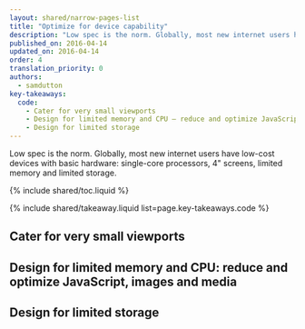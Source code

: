 ```yaml
---
layout: shared/narrow-pages-list
title: "Optimize for device capability"
description: "Low spec is the norm. Globally, most new internet users have low-cost devices with basic hardware: single-core processors, 4-inch screens, limited memory and limited storage."
published_on: 2016-04-14
updated_on: 2016-04-14
order: 4
translation_priority: 0
authors:
  - samdutton
key-takeaways:
  code:
    - Cater for very small viewports
    - Design for limited memory and CPU — reduce and optimize JavaScript, images and media
    - Design for limited storage
---
```


<p class="intro">Low spec is the norm. Globally, most new internet users have low-cost devices with basic hardware: single-core processors, 4" screens, limited memory and limited storage.</p>

{% include shared/toc.liquid %}

{% include shared/takeaway.liquid list=page.key-takeaways.code %}

## Cater for very small viewports

## Design for limited memory and CPU: reduce and optimize JavaScript, images and media

## Design for limited storage
